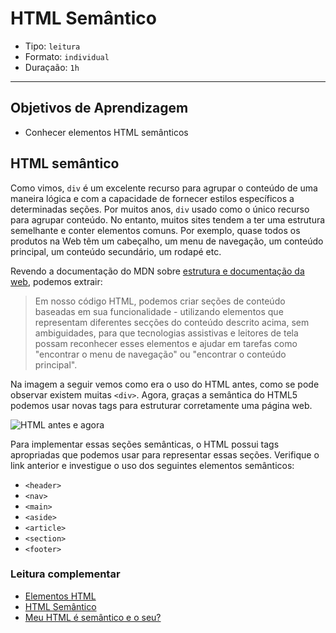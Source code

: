# HTML Semântico

- Tipo: `leitura`
- Formato: `individual`
- Duraçaão: `1h`

***

## Objetivos de Aprendizagem

- Conhecer elementos HTML semânticos

## HTML semântico


Como vimos, `div` é um excelente recurso para agrupar o conteúdo de uma maneira
lógica e com a capacidade de fornecer estilos específicos a determinadas seções.
Por muitos anos, `div` usado como o único recurso para agrupar conteúdo. No
entanto, muitos sites tendem a ter uma estrutura semelhante e conter elementos
comuns. Por exemplo, quase todos os produtos na Web têm um cabeçalho, um menu de
navegação, um conteúdo principal, um conteúdo secundário, um rodapé etc.

Revendo a documentação do MDN sobre [estrutura e documentação da
web](https://developer.mozilla.org/en-US/docs/Learn/HTML/Introduction_to_HTML/Document_and_website_structure),
podemos extrair:

> Em nosso código HTML, podemos criar seções de conteúdo baseadas em sua
> funcionalidade - utilizando elementos que representam diferentes secções do
> conteúdo descrito acima, sem ambiguidades, para que tecnologias assistivas e
> leitores de tela possam reconhecer esses elementos e ajudar em tarefas como
> "encontrar o menu de navegação" ou "encontrar o conteúdo principal".

Na imagem a seguir vemos como era o uso do HTML antes, como se pode observar existem muitas `<div>`. Agora, graças a semântica do HTML5 podemos usar novas tags para estruturar corretamente uma página web.

![HTML antes e agora](https://imgur.com/RWr7eTW)

Para implementar essas seções semânticas, o HTML possui tags apropriadas que
podemos usar para representar essas seções. Verifique o link anterior e
investigue o uso dos seguintes elementos semânticos:

- `<header>`
- `<nav>`
- `<main>`
- `<aside>`
- `<article>`
- `<section>`
- `<footer>`

### Leitura complementar

- [Elementos HTML](https://developer.mozilla.org/pt-BR/docs/Web/HTML/Element)
- [HTML Semântico](https://codefica.com/html-semantico/)
- [Meu HTML é semântico e o
  seu?](https://medium.com/collabcode/meu-html-%C3%A9-sem%C3%A2ntico-e-o-seu-4e97c81c0c49)
